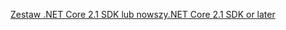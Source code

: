 [<span data-ttu-id="231a3-101">Zestaw .NET Core 2.1 SDK lub nowszy</span><span class="sxs-lookup"><span data-stu-id="231a3-101">.NET Core 2.1 SDK or later</span></span>](https://dotnet.microsoft.com/download/dotnet-core)
